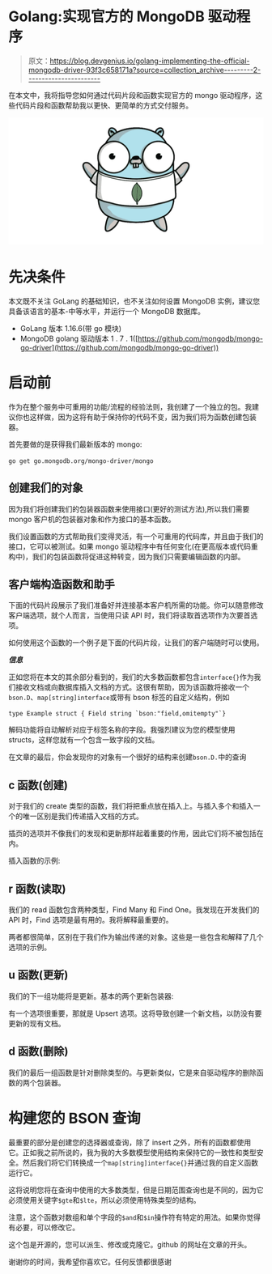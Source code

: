 # Golang:实现官方的 MongoDB 驱动程序

> 原文：<https://blog.devgenius.io/golang-implementing-the-official-mongodb-driver-93f3c658171a?source=collection_archive---------2----------------------->

在本文中，我将指导您如何通过代码片段和函数实现官方的 mongo 驱动程序，这些代码片段和函数帮助我以更快、更简单的方式交付服务。

![](img/fddc8493a5a82c7b395dbeae9266ba1b.png)

# **先决条件**

本文既不关注 GoLang 的基础知识，也不关注如何设置 MongoDB 实例，建议您具备该语言的基本-中等水平，并运行一个 MongoDB 数据库。

*   GoLang 版本 1.16.6(带 go 模块)
*   MongoDB golang 驱动版本 1 . 7 . 1([https://github.com/mongodb/mongo-go-driver](https://github.com/mongodb/mongo-go-driver))

# **启动前**

作为在整个服务中可重用的功能/流程的经验法则，我创建了一个独立的包。我建议你也这样做，因为这将有助于保持你的代码不变，因为我们将为函数创建包装器。

首先要做的是获得我们最新版本的 mongo:

`go get go.mongodb.org/mongo-driver/mongo`

## 创建我们的对象

因为我们将创建我们的包装器函数来使用接口(更好的测试方法),所以我们需要 mongo 客户机的包装器对象和作为接口的基本函数。

我们设置函数的方式帮助我们变得灵活，有一个可重用的代码库，并且由于我们的接口，它可以被测试。如果 mongo 驱动程序中有任何变化(在更高版本或代码重构中)，我们的包装函数将促进这种转变，因为我们只需要编辑函数的内部。

## 客户端构造函数和助手

下面的代码片段展示了我们准备好并连接基本客户机所需的功能。你可以随意修改客户端选项，就个人而言，当使用只读 API 时，我们将读取首选项作为次要首选项。

如何使用这个函数的一个例子是下面的代码片段，让我们的客户端随时可以使用。

***信息***

正如您将在本文的其余部分看到的，我们的大多数函数都包含`interface{}`作为我们接收文档或向数据库插入文档的方式。这很有帮助，因为该函数将接收一个`bson.D`、`map[string]interface`或带有 bson 标签的自定义结构，例如

```
type Example struct { Field string `bson:"field,omitempty"`}
```

解码功能将自动解析对应于标签名称的字段。我强烈建议为您的模型使用 structs，这样您就有一个包含一致字段的文档。

在文章的最后，你会发现你的对象有一个很好的结构来创建`bson.D.`中的查询

## c 函数(创建)

对于我们的 create 类型的函数，我们将把重点放在插入上。与插入多个和插入一个的唯一区别是我们传递插入文档的方式。

插页的选项并不像我们的发现和更新那样起着重要的作用，因此它们将不被包括在内。

插入函数的示例:

## r 函数(读取)

我们的 read 函数包含两种类型，Find Many 和 Find One。我发现在开发我们的 API 时，Find 选项是最有用的。我将解释最重要的。

两者都很简单，区别在于我们作为输出传递的对象。这些是一些包含和解释了几个选项的示例。

## u 函数(更新)

我们的下一组功能将是更新。基本的两个更新包装器:

有一个选项很重要，那就是 Upsert 选项。这将导致创建一个新文档，以防没有要更新的现有文档。

## d 函数(删除)

我们的最后一组函数是针对删除类型的。与更新类似，它是来自驱动程序的删除函数的两个包装器。

# 构建您的 BSON 查询

最重要的部分是创建您的选择器或查询，除了 insert 之外，所有的函数都使用它。正如我之前所说的，我为我的大多数模型使用结构来保持它的一致性和类型安全。然后我们将它们转换成一个`map[string]interface{}`并通过我的自定义函数运行它。

这将说明您将在查询中使用的大多数类型，但是日期范围查询也是不同的，因为它必须使用关键字`$gte`和`$lte`，所以必须使用特殊类型的结构。

注意，这个函数对数组和单个字段的`$and`和`$in`操作符有特定的用法。如果你觉得有必要，可以修改它。

这个包是开源的，您可以派生、修改或克隆它。github 的网址在文章的开头。

谢谢你的时间，我希望你喜欢它。任何反馈都很感谢